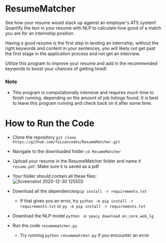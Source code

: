 # ResumeMatcher
See how your resume would stack up against an employer's ATS system! Quantify the text in your resume with NLP to calculate how good of a match you are for an internship position.

Having a good resume is the first step in landing an internship, without the right keywords and content in your sentences, you will likely not get past the first stage in the application process and not get an interview.

Utilize this program to improve your resume and add in the recommended keywords to boost your chances of getting hired!

### Note
  - This program is computationally intensive and requires much time to finish running, depending on the amount of job listings found. It is best to leave this program running and check back on it after some time.

# How to Run the Code
  - Clone the repository `git clone https://github.com/faizancodes/ResumeMatcher.git`
  
  - Navigate to the downloaded folder `cd ResumeMatcher`
  
  - Upload your resume in the ResumeMatcher folder and name it `resume.pdf`. Make sure it is saved as a pdf

  - Your folder should contain all these files:
  ![Screenshot 2020-12-30 125502](https://user-images.githubusercontent.com/43652410/103371757-46520280-4a9e-11eb-911e-e2c59b1e94c2.png)


  - Download all the dependencies`pip install -r requirements.txt`
    - If that gives you an error, try `python -m pip install -r requirements.txt` or `py -m pip install -r requirements.txt`

  - Download the NLP model `python -m spacy download en_core_web_lg`  
  
  - Run the code `resumematcher.py`
     - Try running `python resumematcher.py` if you encounter an error 
